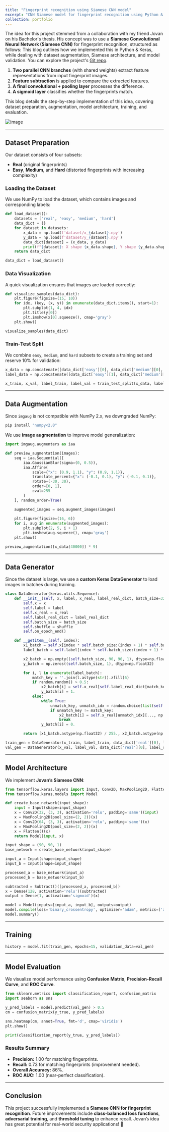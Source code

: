 ```yaml
---
title: "Fingerprint recognition using Siamese CNN model"
excerpt: "CNN Siamese model for fingerprint recognition using Python & Keras, while dealing with dataset augmentation, Siamese architecture, and model validation1<br/><img src='https://github.com/user-attachments/assets/3abe2533-a104-471a-88cb-dea369745831'>"
collection: portfolio
---
```


The idea for this project stemmed from a collaboration with my friend Jovan on his Bachelor's thesis. His concept was to use a **Siamese Convolutional Neural Network (Siamese CNN)** for fingerprint recognition, structured as follows:
This blog outlines how we implemented this in Python & Keras, while dealing with dataset augmentation, Siamese architecture, and model validation. You can explore the project's [Git repo](https://github.com/realivanivani/fingerprint-recognition).

1. **Two parallel CNN branches** (with shared weights) extract feature representations from input fingerprint images.
2. **Feature subtraction** is applied to compare the extracted features.
3. **A final convolutional + pooling layer** processes the difference.
4. **A sigmoid layer** classifies whether the fingerprints match.

This blog details the step-by-step implementation of this idea, covering dataset preparation, augmentation, model architecture, training, and evaluation.

![image](https://github.com/user-attachments/assets/3abe2533-a104-471a-88cb-dea369745831)

---

## **Dataset Preparation**

Our dataset consists of four subsets:

* **Real** (original fingerprints)
* **Easy**, **Medium**, and **Hard** (distorted fingerprints with increasing complexity)

### **Loading the Dataset**

We use NumPy to load the dataset, which contains images and corresponding labels:

```python
def load_dataset():
    datasets = ['real', 'easy', 'medium', 'hard']
    data_dict = {}
    for dataset in datasets:
        x_data = np.load(f'dataset/x_{dataset}.npy')
        y_data = np.load(f'dataset/y_{dataset}.npy')
        data_dict[dataset] = (x_data, y_data)
        print(f"{dataset}: X shape {x_data.shape}, Y shape {y_data.shape}")
    return data_dict

data_dict = load_dataset()
```

### **Data Visualization**

A quick visualization ensures that images are loaded correctly:

```python
def visualize_samples(data_dict):
    plt.figure(figsize=(15, 10))
    for idx, (key, (x, y)) in enumerate(data_dict.items(), start=1):
        plt.subplot(1, 4, idx)
        plt.title(y[0])
        plt.imshow(x[0].squeeze(), cmap='gray')
    plt.show()

visualize_samples(data_dict)
```

### **Train-Test Split**

We combine `easy`, `medium`, and `hard` subsets to create a training set and reserve 10% for validation:

```python
x_data = np.concatenate([data_dict['easy'][0], data_dict['medium'][0], data_dict['hard'][0]], axis=0)
label_data = np.concatenate([data_dict['easy'][1], data_dict['medium'][1], data_dict['hard'][1]], axis=0)

x_train, x_val, label_train, label_val = train_test_split(x_data, label_data, test_size=0.1)
```

---

## **Data Augmentation**

Since `imgaug` is not compatible with NumPy 2.x, we downgraded NumPy:

```bash
pip install "numpy<2.0"
```

We use **image augmentation** to improve model generalization:

```python
import imgaug.augmenters as iaa

def preview_augmentation(images):
    seq = iaa.Sequential([
        iaa.GaussianBlur(sigma=(0, 0.5)),
        iaa.Affine(
            scale={"x": (0.9, 1.1), "y": (0.9, 1.1)},
            translate_percent={"x": (-0.1, 0.1), "y": (-0.1, 0.1)},
            rotate=(-30, 30),
            order=[0, 1],
            cval=255
        )
    ], random_order=True)

    augmented_images = seq.augment_images(images)
    
    plt.figure(figsize=(16, 6))
    for i, aug in enumerate(augmented_images):
        plt.subplot(2, 5, i + 1)
        plt.imshow(aug.squeeze(), cmap='gray')
    plt.show()

preview_augmentation([x_data[40000]] * 9)
```

---

## **Data Generator**

Since the dataset is large, we use a **custom Keras DataGenerator** to load images in batches during training.

```python
class DataGenerator(keras.utils.Sequence):
    def __init__(self, x, label, x_real, label_real_dict, batch_size=32, shuffle=True):
        self.x = x
        self.label = label
        self.x_real = x_real
        self.label_real_dict = label_real_dict
        self.batch_size = batch_size
        self.shuffle = shuffle
        self.on_epoch_end()

    def __getitem__(self, index):
        x1_batch = self.x[index * self.batch_size:(index + 1) * self.batch_size]
        label_batch = self.label[index * self.batch_size:(index + 1) * self.batch_size]

        x2_batch = np.empty((self.batch_size, 90, 90, 1), dtype=np.float32)
        y_batch = np.zeros((self.batch_size, 1), dtype=np.float32)

        for i, l in enumerate(label_batch):
            match_key = ''.join(l.astype(str)).zfill(6)
            if random.random() > 0.5:
                x2_batch[i] = self.x_real[self.label_real_dict[match_key]][..., np.newaxis]
                y_batch[i] = 1.
            else:
                while True:
                    unmatch_key, unmatch_idx = random.choice(list(self.label_real_dict.items()))
                    if unmatch_key != match_key:
                        x2_batch[i] = self.x_real[unmatch_idx][..., np.newaxis]
                        break
                y_batch[i] = 0.

        return [x1_batch.astype(np.float32) / 255., x2_batch.astype(np.float32) / 255.], y_batch

train_gen = DataGenerator(x_train, label_train, data_dict['real'][0], label_real_dict, shuffle=True)
val_gen = DataGenerator(x_val, label_val, data_dict['real'][0], label_real_dict, shuffle=False)
```

---

## **Model Architecture**

We implement **Jovan’s Siamese CNN**:

```python
from tensorflow.keras.layers import Input, Conv2D, MaxPooling2D, Flatten, Dense, Dropout, Subtract
from tensorflow.keras.models import Model

def create_base_network(input_shape):
    input = Input(shape=input_shape)
    x = Conv2D(32, (3, 3), activation='relu', padding='same')(input)
    x = MaxPooling2D(pool_size=(2, 2))(x)
    x = Conv2D(64, (3, 3), activation='relu', padding='same')(x)
    x = MaxPooling2D(pool_size=(2, 2))(x)
    x = Flatten()(x)
    return Model(input, x)

input_shape = (90, 90, 1)
base_network = create_base_network(input_shape)

input_a = Input(shape=input_shape)
input_b = Input(shape=input_shape)

processed_a = base_network(input_a)
processed_b = base_network(input_b)

subtracted = Subtract()([processed_a, processed_b])
x = Dense(128, activation='relu')(subtracted)
output = Dense(1, activation='sigmoid')(x)

model = Model(inputs=[input_a, input_b], outputs=output)
model.compile(loss='binary_crossentropy', optimizer='adam', metrics=['accuracy'])
model.summary()
```

---

## **Training**

```python
history = model.fit(train_gen, epochs=15, validation_data=val_gen)
```

---

## **Model Evaluation**

We visualize model performance using **Confusion Matrix**, **Precision-Recall Curve**, and **ROC Curve**.

```python
from sklearn.metrics import classification_report, confusion_matrix
import seaborn as sns

y_pred_labels = model.predict(val_gen) > 0.5
cm = confusion_matrix(y_true, y_pred_labels)

sns.heatmap(cm, annot=True, fmt='d', cmap='viridis')
plt.show()

print(classification_report(y_true, y_pred_labels))
```

### **Results Summary**

* **Precision:** 1.00 for matching fingerprints.
* **Recall:** 0.73 for matching fingerprints (improvement needed).
* **Overall Accuracy:** 86%.
* **ROC AUC:** 1.00 (near-perfect classification).

---

## **Conclusion**

This project successfully implemented a **Siamese CNN for fingerprint recognition**. Future improvements include **class-balanced loss functions**, **adversarial training**, and **threshold tuning** to enhance recall. Jovan’s idea has great potential for real-world security applications! 🚀

